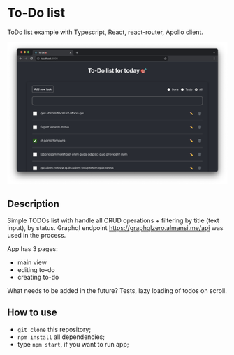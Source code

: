 # To-Do list
ToDo list example with Typescript, React, react-router, Apollo client.

![Preview of To-Do](app.png)
## Description

Simple TODOs list with handle all CRUD operations + filtering by title (text input), by status. Graphql endpoint https://graphqlzero.almansi.me/api was used in the process.

App has 3 pages:
* main view
* editing to-do
* creating to-do


What needs to be added in the future? Tests, lazy loading of todos on scroll.

## How to use
* `git clone` this repository;
* `npm install` all dependencies;
*  type `npm start`, if you want to run app;